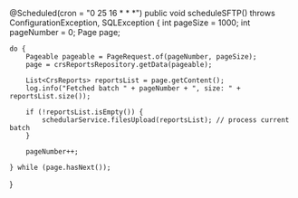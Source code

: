 @Scheduled(cron = "0 25 16 * * *")
public void scheduleSFTP() throws ConfigurationException, SQLException {
    int pageSize = 1000;
    int pageNumber = 0;
    Page<CrsReports> page;

    do {
        Pageable pageable = PageRequest.of(pageNumber, pageSize);
        page = crsReportsRepository.getData(pageable);

        List<CrsReports> reportsList = page.getContent();
        log.info("Fetched batch " + pageNumber + ", size: " + reportsList.size());

        if (!reportsList.isEmpty()) {
            schedularService.filesUpload(reportsList); // process current batch
        }

        pageNumber++;

    } while (page.hasNext());
}